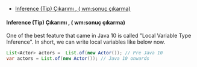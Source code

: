 


<!-- TOC -->

- [Inference (Tip) Çıkarımı , ( wm:sonuç çıkarma)](#inference-tip-çıkarımı---wmsonuç-çıkarma)

<!-- /TOC -->



#### Inference (Tip) Çıkarımı , ( wm:sonuç çıkarma)

One of the best feature that came in Java 10 is called "Local Variable Type Inference". In short, we can write local variables like below now.

````java
List<Actor> actors =  List.of(new Actor()); // Pre Java 10
var actors = List.of(new Actor()); // Java 10 onwards 

````



